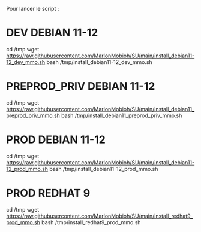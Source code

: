 Pour lancer le script :

# DEV DEBIAN 11-12
cd /tmp
wget https://raw.githubusercontent.com/MarlonMobioh/SU/main/install_debian11-12_dev_mmo.sh
bash /tmp/install_debian11-12_dev_mmo.sh


# PREPROD_PRIV DEBIAN 11-12
cd /tmp
wget https://raw.githubusercontent.com/MarlonMobioh/SU/main/install_debian11_preprod_priv_mmo.sh
bash /tmp/install_debian11_preprod_priv_mmo.sh

# PROD DEBIAN 11-12
cd /tmp
wget https://raw.githubusercontent.com/MarlonMobioh/SU/main/install_debian11-12_prod_mmo.sh
bash /tmp/install_debian11-12_prod_mmo.sh

# PROD REDHAT 9
cd /tmp
wget https://raw.githubusercontent.com/MarlonMobioh/SU/main/install_redhat9_prod_mmo.sh
bash /tmp/install_redhat9_prod_mmo.sh
